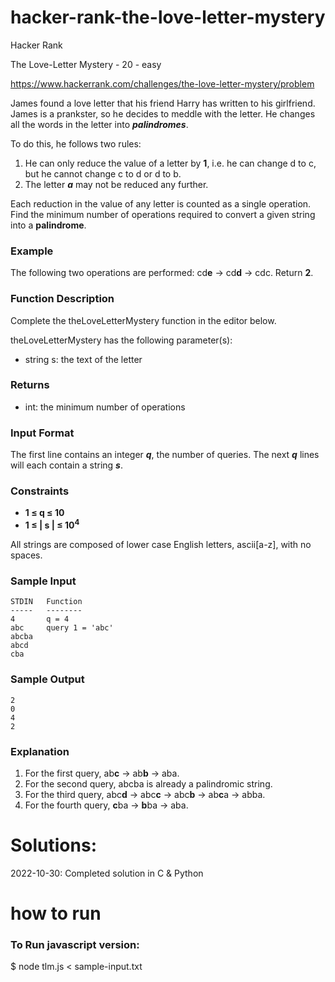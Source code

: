 # hacker-rank-the-love-letter-mystery

Hacker Rank

The Love-Letter Mystery - 20 - easy

https://www.hackerrank.com/challenges/the-love-letter-mystery/problem

James found a love letter that his friend Harry has written to his girlfriend. James is a prankster, so he decides to meddle with the letter. He changes all the words in the letter into ***palindromes***.

To do this, he follows two rules:

1. He can only reduce the value of a letter by **1**, i.e. he can change d to c, but he cannot change c to d or d to b.
2. The letter ***a*** may not be reduced any further.

Each reduction in the value of any letter is counted as a single operation. Find the minimum number of operations required to convert a given string into a **palindrome**.

### **Example**

The following two operations are performed: cd**e** → cd**d** → cdc. Return **2**.

### **Function Description**

Complete the theLoveLetterMystery function in the editor below.

theLoveLetterMystery has the following parameter(s):

- string s: the text of the letter

### **Returns**

- int: the minimum number of operations

### **Input Format**

The first line contains an integer ***q***, the number of queries.
The next ***q*** lines will each contain a string ***s***.

### **Constraints**

- **1 ≤ q ≤ 10**
- **1 ≤ | s | ≤ 10<sup>4</sup>**

All strings are composed of lower case English letters, ascii[a-z], with no spaces.

### **Sample Input**

```
STDIN   Function
-----   --------
4       q = 4
abc     query 1 = 'abc'
abcba
abcd
cba
```

### **Sample Output**

```
2
0
4
2
```

### **Explanation**

1. For the first query, ab**c** → ab**b** → aba.
2. For the second query, abcba is already a palindromic string.
3. For the third query, abc**d** → abc**c** → abc**b** → ab**c**a → abba.
4. For the fourth query, **c**ba → **b**ba → aba.


# Solutions:

2022-10-30: Completed solution in C & Python

# how to run

### To Run javascript version:

$ node tlm.js < sample-input.txt 
